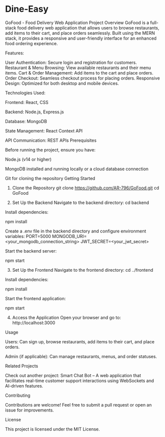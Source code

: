 # Dine-Easy
GoFood - Food Delivery Web Application
Project Overview
GoFood is a full-stack food delivery web application that allows users to browse restaurants, add items to their cart, and place orders seamlessly. Built using the MERN stack, it provides a responsive and user-friendly interface for an enhanced food ordering experience.

Features:

User Authentication: Secure login and registration for customers.
Restaurant & Menu Browsing: View available restaurants and their menu items.
Cart & Order Management: Add items to the cart and place orders.
Order Checkout: Seamless checkout process for placing orders.
Responsive Design: Optimized for both desktop and mobile devices.

Technologies Used:

Frontend: React, CSS

Backend: Node.js, Express.js

Database: MongoDB

State Management: React Context API

API Communication: REST APIs
Prerequisites

Before running the project, ensure you have:

Node.js (v14 or higher)

MongoDB installed and running locally or a cloud database connection


Git for cloning the repository
Getting Started
1. Clone the Repository
git clone https://github.com/AR-796/GoFood.git
cd GoFood

3. Set Up the Backend
Navigate to the backend directory:
cd backend


Install dependencies:

npm install


Create a .env file in the backend directory and configure environment variables:
PORT=5000
MONGODB_URI=<your_mongodb_connection_string>
JWT_SECRET=<your_jwt_secret>


Start the backend server:

npm start


3. Set Up the Frontend
Navigate to the frontend directory:
cd ../frontend

Install dependencies:

npm install

Start the frontend application:

npm start

4. Access the Application
Open your browser and go to: http://localhost:3000

Usage

Users: Can sign up, browse restaurants, add items to their cart, and place orders.

Admin (if applicable): Can manage restaurants, menus, and order statuses.

Related Projects

Check out another project: Smart Chat Bot – A web application that facilitates real-time customer support interactions using WebSockets and AI-driven features.

Contributing

Contributions are welcome! Feel free to submit a pull request or open an issue for improvements.

License

This project is licensed under the MIT License.
